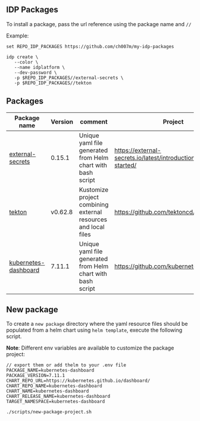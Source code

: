 ## IDP Packages

To install a package, pass the url reference using the package name and `//`

Example:
```shell
set REPO_IDP_PACKAGES https://github.com/ch007m/my-idp-packages

idp create \
   --color \
   --name idplatform \
   --dev-password \
   -p $REPO_IDP_PACKAGES//external-secrets \
   -p $REPO_IDP_PACKAGES//tekton
```

## Packages

| Package name                                 | Version | comment                                                        | Project                                                          |
|----------------------------------------------|---------|----------------------------------------------------------------|------------------------------------------------------------------|
| [external-secrets](external-secrets)         | 0.15.1  | Unique yaml file generated from Helm chart with bash script    | https://external-secrets.io/latest/introduction/getting-started/ |
| [tekton](tekton)                             | v0.62.8 | Kustomize project combining external resources and local files | https://github.com/tektoncd/pipeline/                            |
| [kubernetes-dashboard](kubernetes-dashboard) | 7.11.1  | Unique yaml file generated from Helm chart with bash script    | https://github.com/kubernetes/dashboard                          |

## New package

To create a `new package` directory  where the yaml resource files should be populated from a helm chart using `helm template`, execute the following script. 

**Note**: Different env variables are available to customize the package project: 

```shell
// export them or add thelm to your .env file
PACKAGE_NAME=kubernetes-dashboard
PACKAGE_VERSION=7.11.1
CHART_REPO_URL=https://kubernetes.github.io/dashboard/
CHART_REPO_NAME=kubernetes-dashboard
CHART_NAME=kubernetes-dashboard
CHART_RELEASE_NAME=kubernetes-dashboard
TARGET_NAMESPACE=kubernetes-dashboard

./scripts/new-package-project.sh
```

